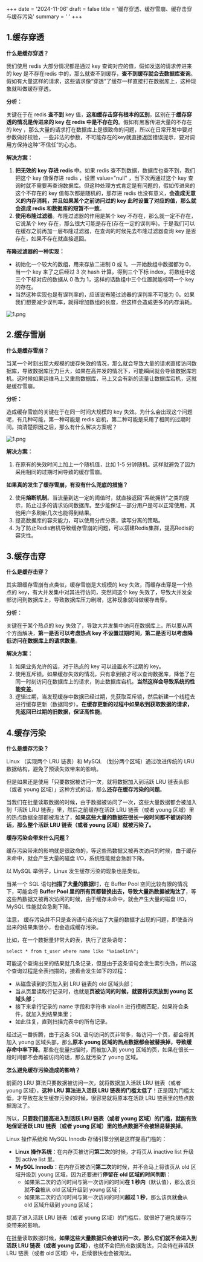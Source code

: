 +++
date = '2024-11-06'
draft = false
title = '缓存穿透、缓存雪崩、缓存击穿与缓存污染'
summary = ' '
+++

## 1.缓存穿透

**什么是缓存穿透？**

我们使用 redis 大部分情况都是通过 key 查询对应的值，假如发送的请求传进来的 key 是不存在redis 中的，那么就查不到缓存，**查不到缓存就会去数据库查询**。假如有大量这样的请求，这些请求像“穿透”了缓存一样直接打在数据库上，这种现象就叫做缓存穿透。

**分析：**

关键在于在 redis **查不到** key 值，**这和缓存击穿有根本的区别**，区别在于**缓存穿透的情况是传进来的 key 在 redis 中是不存在的**。假如有黑客传进大量的不存在的 key ，那么大量的请求打在数据库上是很致命的问题，所以在日常开发中要对参数做好校验，一些非法的参数，不可能存在的key就直接返回错误提示，要对调用方保持这种“不信任”的心态。

**解决方案：**

1. **把无效的 key 存进 redis 中**。如果 redis 查不到数据，数据库也查不到，我们把这个 key 值保存进 redis ，设置 value="null" ，当下次再通过这个 key 查询时就不需要再查询数据库。但这种处理方式肯定是有问题的，假如传进来的这个不存在的 key 值每次都是随机的，那存进 redis 也没有意义，**会造成无意义的内存消耗，并且如果某个之前访问过的 key 此时设置了对应的值，那么就会造成 redis 和数据库的短暂不一致**。
2. **使用布隆过滤器**。布隆过滤器的作用是某个 key 不存在，那么就一定不存在，它说某个 key 存在，那么很大可能是存在(存在一定的误判率)。于是我们可以在缓存之前再加一层布隆过滤器，在查询的时候先去布隆过滤器查询 key 是否存在，如果不存在就直接返回。

**布隆过滤器的一种实现：**

- 初始化一个较大的数组，用来存放二进制 0 或 1。一开始数组中数据都为 0，当一个 key 来了之后经过 3 次 hash 计算，得到三个下标 index，将数组中这三个下标对应的数据从 0 改为 1，这样的话数组中三个位置就能标明一个 key 的存在。
- 当然这种实现也是有误判率的，应该说布隆过滤器的误判率不可能为 0。如果我们想要减少误判率，就得增加数组的长度，但这样会造成更多的内存消耗。

![1.png](https://s2.loli.net/2024/11/06/YZkldE2mDuoGrJs.png)





## 2.缓存雪崩

**什么是缓存雪崩？**

当某一个时刻出现大规模的缓存失效的情况，那么就会导致大量的请求直接访问数据库，导致数据库压力巨大，如果在高并发的情况下，可能瞬间就会导致数据库宕机。这时候如果运维马上又重启数据库，马上又会有新的流量让数据库宕机，这就是缓存雪崩。

**分析：**

造成缓存雪崩的关键在于在同一时间大规模的 key 失效。为什么会出现这个问题呢，有几种可能，第一种可能是 redis 宕机，第二种可能是采用了相同的过期时间。搞清楚原因之后，那么有什么解决方案呢？

![1.png](https://s2.loli.net/2024/11/06/3ZbpNV7h9gEnjS4.png)

**解决方案：**

1. 在原有的失效时间上加上一个随机值，比如 1-5 分钟随机。这样就避免了因为采用相同的过期时间导致的缓存雪崩。

**如果真的发生了缓存雪崩，有没有什么兜底的措施？**

2. 使用**熔断机制**。当流量到达一定的阈值时，就直接返回“系统拥挤”之类的提示，防止过多的请求访问数据库。至少能保证一部分用户是可以正常使用，其他用户多刷新几次也能得到结果。
3. 提高数据库的容灾能力，可以使用分库分表，读写分离的策略。
4. 为了防止Redis宕机导致缓存雪崩的问题，可以搭建Redis集群，提高Redis的容灾性。



## 3.缓存击穿

**什么是缓存击穿？**

其实跟缓存雪崩有点类似，缓存雪崩是大规模的 key 失效，而缓存击穿是一个热点的 key，有大并发集中对其进行访问，突然间这个 key 失效了，导致大并发全部访问到数据库上，导致数据库压力剧增，这种现象就叫做缓存击穿。

**分析：**

关键在于某个热点的 key 失效了，导致大并发集中访问在数据库上。所以要从两个方面解决，**第一是否可以考虑热点 key 不设置过期时间，第二是否可以考虑降低访问在数据库上的请求数量**。

**解决方案：**

1. 如果业务允许的话，对于热点的 key 可以设置永不过期的 key。
2. 使用互斥锁。如果缓存失效的情况，只有拿到锁才可以查询数据库，降低了在同一时刻访问在数据库上的请求，防止数据库宕机。**当然这样会导致系统的性能变差**。
3. 逻辑过期，当发现缓存中数据已经过期，先获取互斥锁，然后新建一个线程去进行缓存更新（数据同步）。**在缓存更新的过程中如果收到获取数据的请求，先返回已过期的旧数据，保证高性能**。



## 4.缓存污染

**什么是缓存污染？**

Linux （实现两个 LRU 链表）和 MySQL （划分两个区域）通过改进传统的 LRU 数据结构，避免了预读失效带来的影响。

但是如果还是使用「只要数据被访问一次，就将数据加入到活跃 LRU 链表头部（或者 young 区域）」这种方式的话，那么**还存在缓存污染的问题**。

当我们在批量读取数据的时候，由于数据被访问了一次，这些大量数据都会被加入到「活跃 LRU 链表」里，然后之前缓存在活跃 LRU 链表（或者 young 区域）里的热点数据全部都被淘汰了，**如果这些大量的数据在很长一段时间都不被访问的话，那么整个活跃 LRU 链表（或者 young 区域）就被污染了。**

**缓存污染会带来什么问题？**

缓存污染带来的影响就是很致命的，等这些热数据又被再次访问的时候，由于缓存未命中，就会产生大量的磁盘 I/O，系统性能就会急剧下降。

以 MySQL 举例子，Linux 发生缓存污染的现象也是类似。

当某一个 SQL 语句**扫描了大量的数据**时，在 Buffer Pool 空间比较有限的情况下，可能会将 **Buffer Pool 里的所有页都替换出去，导致大量热数据被淘汰了**，等这些热数据又被再次访问的时候，由于缓存未命中，就会产生大量的磁盘 I/O，MySQL 性能就会急剧下降。

注意， 缓存污染并不只是查询语句查询出了大量的数据才出现的问题，即使查询出来的结果集很小，也会造成缓存污染。

比如，在一个数据量非常大的表，执行了这条语句：

```mysql
select * from t_user where name like "%xiaolin%";
```

可能这个查询出来的结果就几条记录，但是由于这条语句会发生索引失效，所以这个查询过程是全表扫描的，接着会发生如下的过程：

- 从磁盘读到的页加入到 LRU 链表的 old 区域头部；
- 当从页里读取行记录时，也就是**页被访问的时候，就要将该页放到 young 区域头部**；
- 接下来拿行记录的 name 字段和字符串 xiaolin 进行模糊匹配，如果符合条件，就加入到结果集里；
- 如此往复，直到扫描完表中的所有记录。

经过这一番折腾，由于这条 SQL 语句访问的页非常多，每访问一个页，都会将其加入 young 区域头部，那么**原本 young 区域的热点数据都会被替换掉，导致缓存命中率下降**。那些在批量扫描时，而被加入到 young 区域的页，如果在很长一段时间都不会再被访问的话，那么就污染了 young 区域。

**怎么避免缓存污染造成的影响？**

前面的 LRU 算法只要数据被访问一次，就将数据加入活跃 LRU 链表（或者 young 区域），**这种 LRU 算法进入活跃 LRU 链表的门槛太低了**！正是因为门槛太低，才导致在发生缓存污染的时候，很容易就将原本在活跃 LRU 链表里的热点数据淘汰了。

所以，**只要我们提高进入到活跃 LRU 链表（或者 young 区域）的门槛，就能有效地保证活跃 LRU 链表（或者 young 区域）里的热点数据不会被轻易替换掉**。

Linux 操作系统和 MySQL Innodb 存储引擎分别是这样提高门槛的：

- **Linux 操作系统**：在内存页被访问**第二次**的时候，才将页从 inactive list 升级到 active list 里。
- **MySQL Innodb**：在内存页被访问**第二次**的时候，并不会马上将该页从 old 区域升级到 young 区域，因为还要进行**停留在 old 区域的时间判断**：
  - 如果第二次的访问时间与第一次访问的时间**在 1 秒内**（默认值），那么该页就**不会**被从 old 区域升级到 young 区域；
  - 如果第二次的访问时间与第一次访问的时间**超过 1 秒**，那么该页就**会**从 old 区域升级到 young 区域；

提高了进入活跃 LRU 链表（或者 young 区域）的门槛后，就很好了避免缓存污染带来的影响。

在批量读取数据时候，**如果这些大量数据只会被访问一次，那么它们就不会进入到活跃 LRU 链表（或者 young 区域）**，也就不会把热点数据淘汰，只会待在非活跃 LRU 链表（或者 old 区域）中，后续很快也会被淘汰。

